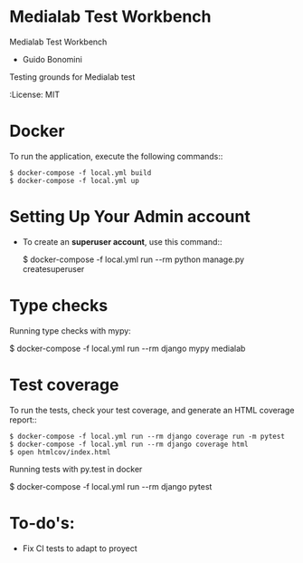 Medialab Test Workbench
================

Medialab Test Workbench
 - Guido Bonomini

 Testing grounds for Medialab test

:License: MIT


Docker
================

To run the application, execute the following commands::

    $ docker-compose -f local.yml build
    $ docker-compose -f local.yml up


Setting Up Your Admin account
================

* To create an **superuser account**, use this command::

    $ docker-compose -f local.yml run --rm python manage.py createsuperuser


Type checks
================

Running type checks with mypy:

  $ docker-compose -f local.yml run --rm django mypy medialab


Test coverage
================

To run the tests, check your test coverage, and generate an HTML coverage report::

    $ docker-compose -f local.yml run --rm django coverage run -m pytest
    $ docker-compose -f local.yml run --rm django coverage html
    $ open htmlcov/index.html

Running tests with py.test in docker

  $ docker-compose -f local.yml run --rm django pytest


To-do's:
================
- Fix CI tests to adapt to proyect